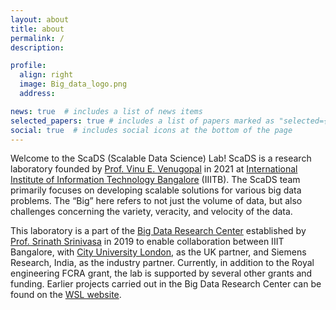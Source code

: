```yaml
---
layout: about
title: about
permalink: /
description:

profile:
  align: right
  image: Big_data_logo.png
  address:

news: true  # includes a list of news items
selected_papers: true # includes a list of papers marked as "selected={true}"
social: true  # includes social icons at the bottom of the page
---
```


Welcome to the ScaDS (Scalable Data Science) Lab! ScaDS is a research laboratory founded by [Prof. Vinu E. Venugopal](https://www.iiitb.ac.in/faculty/dr-vinu-e-venugopal) in 2021 at [International Institute of Information Technology Bangalore](https://www.iiitb.ac.in/) (IIITB). The ScaDS team primarily focuses on developing scalable solutions for various big data problems. The “Big” here refers to not just the volume of data, but also challenges concerning the variety, veracity, and velocity of the data. 

This laboratory is a part of the [Big Data Research Center](http://wsl.iiitb.ac.in/cds/index.php/Big_Data_Research_Center) established by [Prof. Srinath Srinivasa](https://www.iiitb.ac.in/faculty/srinath-srinivasa) in 2019 to enable collaboration between IIIT Bangalore, with [City University London](https://www.city.ac.uk/), as the UK partner, and Siemens Research, India, as the industry partner. Currently, in addition to the Royal engineering FCRA grant, the lab is supported by several other grants and funding. Earlier projects carried out in the Big Data Research Center can be found on the [WSL website](http://wsl.iiitb.ac.in/co-creation-of-a-center-of-excellence-in-big-data-engineering/).



